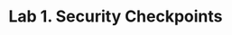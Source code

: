 ---
layout: default
title: Lab 1. Security Checkpoints
grand_parent: Topic 3 - DevSecOps
parent: DevSecOps
nav_order: 1
---